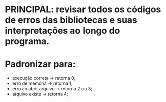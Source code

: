 # PRINCIPAL: revisar todos os códigos de erros das bibliotecas e suas interpretações ao longo do programa.
# Padronizar para:
- execução correta -> retorna 0;
- erro de memória -> retorna 1;
- erro ao abrir arquivo -> retorna 2 ou 3;
- arquivo existe -> retorna 4;
